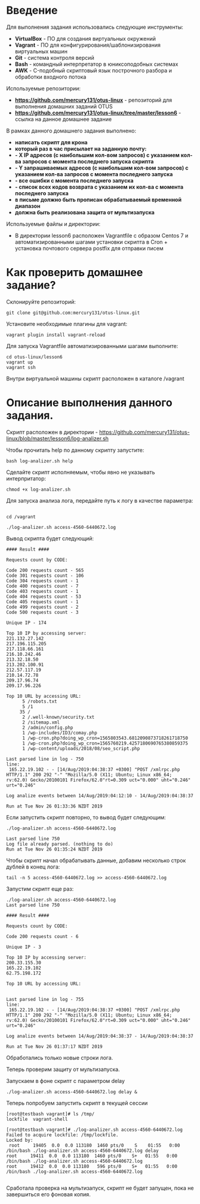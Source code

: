 # **Введение**

Для выполнения задания использовались следующие инструменты:
- **VirtualBox** - ПО для создания виртуальных окружений
- **Vagrant** - ПО для конфигурирования/шаблонизирования виртуальных машин
- **Git** - система контроля версий
- **Bash** - командный интерпретатор в юниксоподобных системах
- **AWK** - C-подобный скриптовый язык построчного разбора и обработки входного потока


Используемые репозитории:
- **https://github.com/mercury131/otus-linux** - репозиторий для выполнения домашних заданий OTUS
- **https://github.com/mercury131/otus-linux/tree/master/lesson6** - ссылка на данное домашнее задание

В рамках данного домашнего задания выполнено:
- **написать скрипт для крона** 
- **который раз в час присылает на заданную почту:** 
- **- X IP адресов (с наибольшим кол-вом запросов) с указанием кол-ва запросов c момента последнего запуска скрипта** 
- **- Y запрашиваемых адресов (с наибольшим кол-вом запросов) с указанием кол-ва запросов c момента последнего запуска** 
- **- все ошибки c момента последнего запуска** 
- **- список всех кодов возврата с указанием их кол-ва с момента последнего запуска** 
- **в письме должно быть прописан обрабатываемый временной диапазон** 
- **должна быть реализована защита от мультизапуска** 

Используемые файлы и директории:
- В директории lesson6 расположен Vagrantfile с образом Centos 7 и автоматизированными шагами установки скрипта в Cron + установка почтового сервера postfix для отправки писем


# Как проверить домашнее задание?

Склонируйте репозиторий:

```
git clone git@github.com:mercury131/otus-linux.git
```

Установите необходимые плагины для vagrant:

```
vagrant plugin install vagrant-reload
```

Для запуска Vagrantfile автоматизированными шагами выполните:

```
cd otus-linux/lesson6
vagrant up 
vagrant ssh
```

Внутри виртуальной машины скрипт расположен в каталоге /vagrant


# Описание выполнения данного задания.

Скрипт расположен в директории - https://github.com/mercury131/otus-linux/blob/master/lesson6/log-analizer.sh

Чтобы прочитать help по данному скрипту запустите:

```
bash log-analizer.sh help
```

Сделайте скрипт исполняемым, чтобы явно не указывать интерпритатор:

```
chmod +x log-analizer.sh
```

Для запуска анализа лога, передайте путь к логу в качестве параметра:

```

cd /vagrant

./log-analizer.sh access-4560-6440672.log

```

Вывод скрипта будет следующий:

```
#### Result ####

Requests count by CODE:

Code 200 requests count - 565
Code 301 requests count - 106
Code 304 requests count - 1
Code 400 requests count - 7
Code 403 requests count - 1
Code 404 requests count - 53
Code 405 requests count - 1
Code 499 requests count - 2
Code 500 requests count - 3

Unique IP - 174

Top 10 IP by accessing server:
221.132.27.142
217.196.115.205
217.118.66.161
216.10.242.46
213.32.18.50
213.202.100.91
212.57.117.19
210.14.72.78
209.17.96.74
209.17.96.226

Top 10 URL by accessing URL:
      5 /robots.txt
      5 /1
     35 /
      2 /.well-known/security.txt
      2 /sitemap.xml
      2 /admin/config.php
      1 /wp-includes/ID3/comay.php
      1 /wp-cron.php?doing_wp_cron=1565803543.6812090873718261718750
      1 /wp-cron.php?doing_wp_cron=1565760219.4257180690765380859375
      1 /wp-content/uploads/2018/08/seo_script.php

Last parsed line in log - 750
line:
 165.22.19.102 - - [14/Aug/2019:04:38:37 +0300] "POST /xmlrpc.php HTTP/1.1" 200 292 "-" "Mozilla/5.0 (X11; Ubuntu; Linux x86_64; rv:62.0) Gecko/20100101 Firefox/62.0"rt=0.309 uct="0.000" uht="0.246" urt="0.246"

Log analize events between 14/Aug/2019:04:12:10 - 14/Aug/2019:04:38:37

Run at Tue Nov 26 01:33:36 NZDT 2019

```

Если запустить скрипт повторно, то вывод будет следующим:

```
./log-analizer.sh access-4560-6440672.log

Last parsed line 750
Log file already parsed. (nothing to do)
Run at Tue Nov 26 01:35:24 NZDT 2019
```

Чтобы скрипт начал обрабатывать данные, добавим несколько строк дублей в конец лога:

```
tail -n 5 access-4560-6440672.log >> access-4560-6440672.log
```

Запустим скрипт еще раз:

```
./log-analizer.sh access-4560-6440672.log
Last parsed line 750

#### Result ####

Requests count by CODE:

Code 200 requests count - 6

Unique IP - 3

Top 10 IP by accessing server:
200.33.155.30
165.22.19.102
62.75.198.172

Top 10 URL by accessing URL:


Last parsed line in log - 755
line:
 165.22.19.102 - - [14/Aug/2019:04:38:37 +0300] "POST /xmlrpc.php HTTP/1.1" 200 292 "-" "Mozilla/5.0 (X11; Ubuntu; Linux x86_64; rv:62.0) Gecko/20100101 Firefox/62.0"rt=0.309 uct="0.000" uht="0.246" urt="0.246"

Log analize events between 14/Aug/2019:04:38:37 - 14/Aug/2019:04:38:37

Run at Tue Nov 26 01:37:17 NZDT 2019

```

Обработались только новые строки лога.

Теперь проверим защиту от мультизапуска.

Запускаем в фоне скрипт с параметром delay

```
./log-analizer.sh access-4560-6440672.log delay &
```

Теперь попробуем запустить скрипт в текущей сессии
```
[root@testbash vagrant]# ls /tmp/
lockfile  vagrant-shell

[root@testbash vagrant]# ./log-analizer.sh access-4560-6440672.log
Failed to acquire lockfile: /tmp/lockfile.
Locked by:
 root     19405  0.0  0.0 113180  1460 pts/0    S    01:55   0:00 /bin/bash ./log-analizer.sh access-4560-6440672.log delay
root     19411  0.0  0.0 113180  1460 pts/0    S+   01:55   0:00 /bin/bash ./log-analizer.sh access-4560-6440672.log
root     19412  0.0  0.0 113180   596 pts/0    S+   01:55   0:00 /bin/bash ./log-analizer.sh access-4560-6440672.log


```

Сработала проверка на мультизапуск, скрипт не будет запущен, пока не завершиться его фоновая копия.

